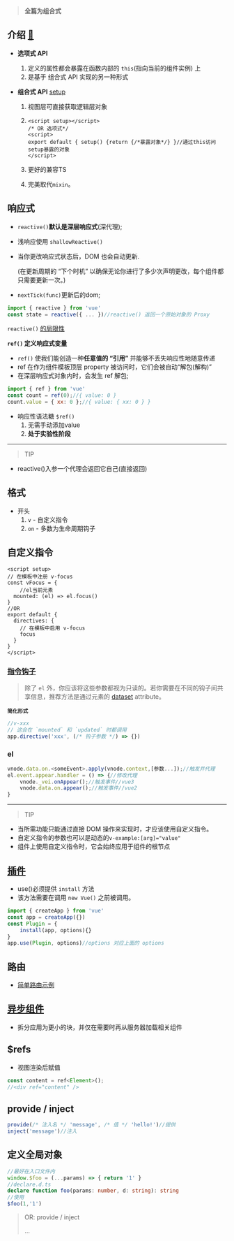> **全篇为组合式**

## 介绍 [🔗](https://staging-cn.vuejs.org/guide/introduction.html#api-styles)

- **选项式 API**

  1. 定义的属性都会暴露在函数内部的 `this`(指向当前的组件实例) 上
  2. 是基于 组合式 API 实现的另一种形式

- **组合式 API**  [setup](https://staging-cn.vuejs.org/api/sfc-script-setup.html)

  1. 视图层可直接获取逻辑层对象

  2. ```vue
     <script setup></script>
     /* OR 选项式*/
     <script>
     export default { setup() {return {/*暴露对象*/} }//通过this访问setup暴露的对象
     </script>
     ```

  3. 更好的兼容TS

  4. 完美取代`mixin`。

## 响应式

- `reactive()`**默认是深层响应式**(深代理);

- 浅响应使用 `shallowReactive()`

- 当你更改响应式状态后，DOM 也会自动更新. 

  (在更新周期的 “下个时机” 以确保无论你进行了多少次声明更改，每个组件都只需要更新一次。)

- `nextTick(func)`更新后的dom;

```js
import { reactive } from 'vue'
const state = reactive({ ... })//reactive() 返回一个原始对象的 Proxy
```

 `reactive()` [的局限性](https://staging-cn.vuejs.org/guide/essentials/reactivity-fundamentals.html#limitations-of-reactive)

**`ref()` 定义响应式变量**

- `ref()` 使我们能创造一种**任意值的 “引用”** 并能够不丢失响应性地随意传递
-  ref 在作为组件模板顶层 property 被访问时，它们会被自动“解包(解构)”
- 在深层响应式对象内时，会发生 ref 解包;

```js
import { ref } from 'vue'
const count = ref(0);//{ value: 0 }
count.value = { xx: 0 };//{ value: { xx: 0 } }
```

- 响应性语法糖 `$ref()`
  1. 无需手动添加value
  2. **处于实验性阶段**

------

> TIP

- reactive()入参一个代理会返回它自己(直接返回)

## 格式

- 开头
  1. `v` - 自定义指令
  2. `on` - 多数为生命周期钩子

## 自定义指令

```vue
<script setup>
// 在模板中注册 v-focus
const vFocus = {
    //el当前元素
  mounted: (el) => el.focus()
}
//OR
export default {
  directives: {
    // 在模板中启用 v-focus
    focus
  }
}
</script>
```

### [指令钩子](https://staging-cn.vuejs.org/guide/reusability/custom-directives.html#directive-hooks)

> 除了 `el` 外，你应该将这些参数都视为只读的。若你需要在不同的钩子间共享信息，推荐方法是通过元素的 [dataset](https://developer.mozilla.org/en-US/docs/Web/API/HTMLElement/dataset) attribute。

**`简化形式`**

```js
//v-xxx 
// 这会在 `mounted` 和 `updated` 时都调用
app.directive('xxx', (/* 钩子参数 */) => {})
```

### el

```js
vnode.data.on.<someEvent>.apply(vnode.context,[参数...]);//触发并代理
el.event.appear.handler = () => {//修改代理
    vnode._vei.onAppear();//触发事件//vue3
    vnode.data.on.appear();//触发事件//vue2
}
```

------

> TIP

- 当所需功能只能通过直接 DOM 操作来实现时，才应该使用自定义指令。
- 自定义指令的参数也可以是动态的`v-example:[arg]="value"`
- 组件上使用自定义指令时，它会始终应用于组件的根节点

## [插件](https://staging-cn.vuejs.org/guide/reusability/plugins.html#introduction)

- use()必须提供 `install` 方法
- 该方法需要在调用 `new Vue()` 之前被调用。

```js
import { createApp } from 'vue'
const app = createApp({})
const Plugin = {
    install(app, options){}
}
app.use(Plugin, options)//options 对应上面的 options
```

## 路由

- [简单路由示例](https://staging-cn.vuejs.org/guide/scaling-up/routing.html#simple-routing-from-scratch)

## [异步组件](https://staging-cn.vuejs.org/guide/components/async.html#async-components)

- 拆分应用为更小的块，并仅在需要时再从服务器加载相关组件

## $refs

- 视图渲染后赋值

```js
const content = ref<Element>();
//<div ref="content" />
```

## provide / inject

```js
provide(/* 注入名 */ 'message', /* 值 */ 'hello!')//提供
inject('message')//注入
```

## 定义全局对象

```typescript
//最好在入口文件内
window.$foo = (...params) => { return '1' }
//declare.d.ts
declare function foo(params: number, d: string): string
//使用
$foo(1,'1')
```

> OR: provide / inject
>
> ...
